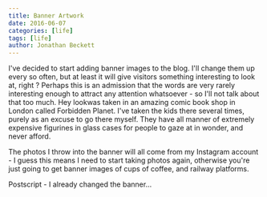 ```yaml
---
title: Banner Artwork
date: 2016-06-07
categories: [life]
tags: [life]
author: Jonathan Beckett
---
```


I've decided to start adding banner images to the blog. I'll change them up every so often, but at least it will give visitors something interesting to look at, right ? Perhaps this is an admission that the words are very rarely interesting enough to attract any attention whatsoever - so I'll not talk about that too much. Hey lookwas taken in an amazing comic book shop in London called Forbidden Planet. I've taken the kids there several times, purely as an excuse to go there myself. They have all manner of extremely expensive figurines in glass cases for people to gaze at in wonder, and never afford.

The photos I throw into the banner will all come from my Instagram account - I guess this means I need to start taking photos again, otherwise you're just going to get banner images of cups of coffee, and railway platforms.

Postscript - I already changed the banner...